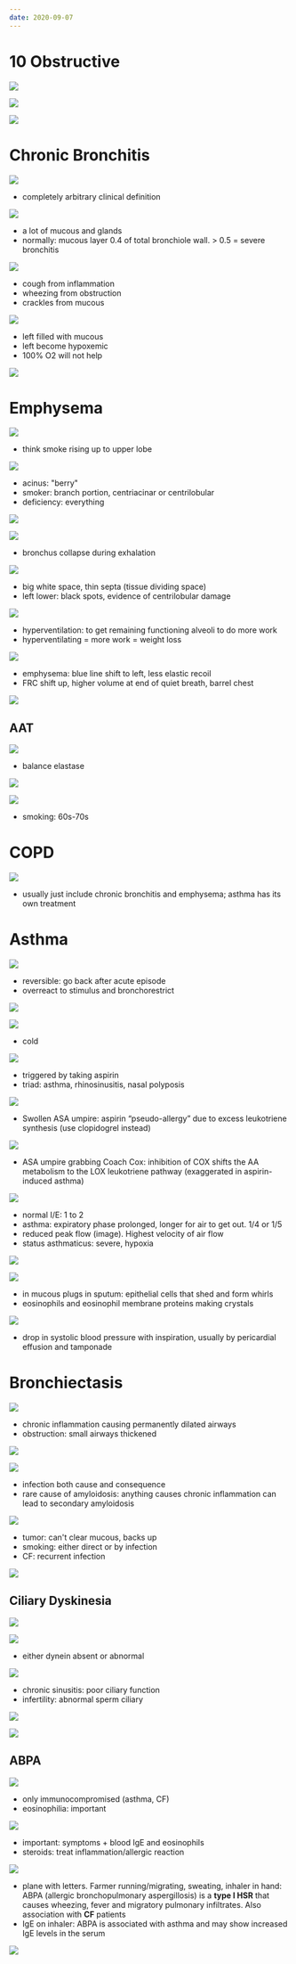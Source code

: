 ```yaml
---
date: 2020-09-07
---
```


# 10 Obstructive

<!-- obstructive disease FEV, FVC, FEV/FVC -->

![](https://photos.thisispiggy.com/file/wikiFiles/HylgFxz.jpg)

<!-- obstructive lung disease causes -->

![](https://photos.thisispiggy.com/file/wikiFiles/JVqt3kN.jpg)

![](https://photos.thisispiggy.com/file/wikiFiles/C1O2nTE.jpg)

# Chronic Bronchitis

<!-- chronic bronchitis diagnosis criteria and risks -->

![](https://photos.thisispiggy.com/file/wikiFiles/d3u4TL0.jpg)

- completely arbitrary clinical definition

<!-- chronic bronchitis pathogenesis, biopsy, symptoms, complications -->

![](https://photos.thisispiggy.com/file/wikiFiles/d8SOpYe.jpg)

- a lot of mucous and glands
- normally: mucous layer 0.4 of total bronchiole wall. > 0.5 = severe bronchitis

![](https://photos.thisispiggy.com/file/wikiFiles/kZCX5Ey.jpg)

- cough from inflammation
- wheezing from obstruction
- crackles from mucous

![](https://photos.thisispiggy.com/file/wikiFiles/ckMZX0L.jpg)

- left filled with mucous
- left become hypoxemic
- 100% O2 will not help

![](https://photos.thisispiggy.com/file/wikiFiles/ZaT7v7V.jpg)

# Emphysema

<!-- emphysema 2 causes, differences, pathogenesis -->

![](https://photos.thisispiggy.com/file/wikiFiles/QcrxG9K.jpg)

- think smoke rising up to upper lobe

![](https://photos.thisispiggy.com/file/wikiFiles/SuFVkJi.jpg)

- acinus: "berry"
- smoker: branch portion, centriacinar or centrilobular
- deficiency: everything

![](https://photos.thisispiggy.com/file/wikiFiles/c2Q9FVM.jpg)

![](https://photos.thisispiggy.com/file/wikiFiles/A5GcZcG.jpg)

- bronchus collapse during exhalation

<!-- emphysema biopsy, gross, xray -->

![](https://photos.thisispiggy.com/file/wikiFiles/pvojSGD.jpg)

- big white space, thin septa (tissue dividing space)
- left lower: black spots, evidence of centrilobular damage

<!-- emphysema symptoms -->

![](https://photos.thisispiggy.com/file/wikiFiles/TiORQci.jpg)

- hyperventilation: to get remaining functioning alveoli to do more work
- hyperventilating = more work = weight loss

<!-- emphysema lung and FRC volume graph -->

![](https://photos.thisispiggy.com/file/wikiFiles/Lt7jE19.jpg)

- emphysema: blue line shift to left, less elastic recoil
- FRC shift up, higher volume at end of quiet breath, barrel chest

<!-- chronic bronchitis vs emphysema -->

![](https://photos.thisispiggy.com/file/wikiFiles/OvQstGp.jpg)

## AAT

<!-- AAT inheritance, pathogenesis, symptoms, classic case, age of onset, CI -->

![](https://photos.thisispiggy.com/file/wikiFiles/J2Ysqfu.jpg)

- balance elastase

![](https://photos.thisispiggy.com/file/wikiFiles/oCT546d.jpg)

![](https://photos.thisispiggy.com/file/wikiFiles/upZ6cM5.jpg)

- smoking: 60s-70s

# COPD

<!-- COPD is, causes -->

![](https://photos.thisispiggy.com/file/wikiFiles/KXbhpt8.jpg)

- usually just include chronic bronchitis and emphysema; asthma has its own treatment

# Asthma

<!-- asthma pathogenesis, association -->

![](https://photos.thisispiggy.com/file/wikiFiles/0mbQxqY.jpg)

- reversible: go back after acute episode
- overreact to stimulus and bronchorestrict

![](https://photos.thisispiggy.com/file/wikiFiles/C1O2nTE.jpg)

<!-- asthma triggers, aspirin trigger pathogenesis and treatment -->

![](https://photos.thisispiggy.com/file/wikiFiles/aZOmIPA.jpg)

- cold

![](https://photos.thisispiggy.com/file/wikiFiles/lwsadKC.jpg)

- triggered by taking aspirin
- triad: asthma, rhinosinusitis, nasal polyposis

![](https://i.imgur.com/hQDIxnA.jpg)

- Swollen ASA umpire: aspirin “pseudo-allergy” due to excess leukotriene synthesis (use clopidogrel instead)

![](https://i.imgur.com/6PDfuOV.jpg)

- ASA umpire grabbing Coach Cox: inhibition of COX shifts the AA metabolism to the LOX leukotriene pathway (exaggerated in aspirin-induced asthma)

<!-- asthma symptoms, inspiration, expiration -->

![](https://photos.thisispiggy.com/file/wikiFiles/bVIqk2e.jpg)

- normal I/E: 1 to 2
- asthma: expiratory phase prolonged, longer for air to get out. 1/4 or 1/5
- reduced peak flow (image). Highest velocity of air flow
- status asthmaticus: severe, hypoxia

<!-- asthma diagnosis, sputum findings, cardiac findings -->

![](https://photos.thisispiggy.com/file/wikiFiles/Qk2udSe.jpg)

![](https://photos.thisispiggy.com/file/wikiFiles/r8BEslv.jpg)

- in mucous plugs in sputum: epithelial cells that shed and form whirls
- eosinophils and eosinophil membrane proteins making crystals

![](https://photos.thisispiggy.com/file/wikiFiles/AgG0UGT.jpg)

- drop in systolic blood pressure with inspiration, usually by pericardial effusion and tamponade

# Bronchiectasis

<!-- bronchiectasis is, pathogenesis -->

![](https://photos.thisispiggy.com/file/wikiFiles/uLjuQHF.jpg)

- chronic inflammation causing permanently dilated airways
- obstruction: small airways thickened

<!-- bronchiectasis gross and CT -->

![](https://photos.thisispiggy.com/file/wikiFiles/Q36hDLJ.jpg)

<!-- bronchiectasis symptoms and complications -->

![](https://photos.thisispiggy.com/file/wikiFiles/8Waemls.jpg)

- infection both cause and consequence
- rare cause of amyloidosis: anything causes chronic inflammation can lead to secondary amyloidosis

<!-- bronchiectasis causes -->

![](https://photos.thisispiggy.com/file/wikiFiles/2ALgRGQ.jpg)

- tumor: can't clear mucous, backs up
- smoking: either direct or by infection
- CF: recurrent infection

![](https://photos.thisispiggy.com/file/wikiFiles/C1O2nTE.jpg)

## Ciliary Dyskinesia

<!-- primary ciliary dyskinesia cause, symptoms, classic case -->

![](https://photos.thisispiggy.com/file/wikiFiles/OBKkeML.jpg)

![](https://photos.thisispiggy.com/file/wikiFiles/ZvqsZ1c.jpg)

- either dynein absent or abnormal

![](https://photos.thisispiggy.com/file/wikiFiles/kHmwoPY.jpg)

- chronic sinusitis: poor ciliary function
- infertility: abnormal sperm ciliary

![](https://photos.thisispiggy.com/file/wikiFiles/Y9vggW2.jpg)

![](https://photos.thisispiggy.com/file/wikiFiles/C1O2nTE.jpg)

## ABPA

<!-- ABPA cause, pathogenesis, demographics, diagnosis, treatment -->

![](https://photos.thisispiggy.com/file/wikiFiles/R20MEIF.jpg)

- only immunocompromised (asthma, CF)
- eosinophilia: important

![](https://photos.thisispiggy.com/file/wikiFiles/CkoockT.jpg)

- important: symptoms + blood IgE and eosinophils
- steroids: treat inflammation/allergic reaction

![](https://photos.thisispiggy.com/file/wikiFiles/cuL69ah.jpg)

- plane with letters. Farmer running/migrating, sweating, inhaler in hand: ABPA (allergic bronchopulmonary aspergillosis) is a **type I HSR** that causes wheezing, fever and migratory pulmonary infiltrates. Also association with **CF** patients
- IgE on inhaler: ABPA is associated with asthma and may show increased IgE levels in the serum

![](https://photos.thisispiggy.com/file/wikiFiles/C1O2nTE.jpg)
